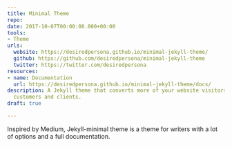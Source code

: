 ```yaml
---
title: Minimal Theme
repo: 
date: 2017-10-07T00:00:00.000+00:00
tools:
- Theme
urls:
  website: https://desiredpersona.github.io/minimal-jekyll-theme/
  github: https://github.com/desiredpersona/minimal-jekyll-theme
  twitter: https://twitter.com/desiredpersona
resources:
- name: Documentation
  url: https://desiredpersona.github.io/minimal-jekyll-theme/docs/
description: A Jekyll theme that converts more of your website visitors into subscribers,
  customers and clients.
draft: true

---
```

Inspired by Medium, Jekyll-minimal theme is a theme for writers with a lot of options and a full documentation.
